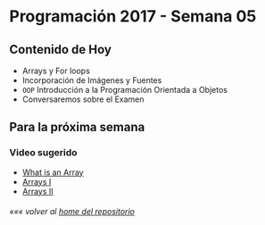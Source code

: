 # Programación 2017 - Semana 05
## Contenido de Hoy
* Arrays y For loops
* Incorporación de Imágenes y Fuentes
* `OOP` Introducción a la Programación Orientada a Objetos
* Conversaremos sobre el Examen


## Para la próxima semana
### Video sugerido
* [What is an Array](https://www.youtube.com/watch?v=NptnmWvkbTw)
* [Arrays I](https://www.acamica.com/clases/391/programacion-creativa-con-processing/arrays)
* [Arrays II](https://www.acamica.com/clases/410/programacion-creativa-con-processing/arrays-ii)

###### *««« volver al [home del repositorio](https://github.com/Franzel/UDD_Programacion_2017_1sem)*
